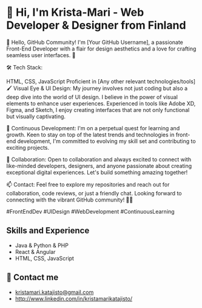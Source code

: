 # :wave: Hi, I'm Krista-Mari - Web Developer & Designer from Finland

👋 Hello, GitHub Community! I'm [Your GitHub Username], a passionate Front-End Developer with a flair for design aesthetics and a love for crafting seamless user interfaces. 🚀

🛠️ Tech Stack:

HTML, CSS, JavaScript
Proficient in [Any other relevant technologies/tools]
🖌️ Visual Eye & UI Design:
My journey involves not just coding but also a deep dive into the world of UI design. I believe in the power of visual elements to enhance user experiences. Experienced in tools like Adobe XD, Figma, and Sketch, I enjoy creating interfaces that are not only functional but visually captivating.

🌱 Continuous Development:
I'm on a perpetual quest for learning and growth. Keen to stay on top of the latest trends and technologies in front-end development, I'm committed to evolving my skill set and contributing to exciting projects.

🤝 Collaboration:
Open to collaboration and always excited to connect with like-minded developers, designers, and anyone passionate about creating exceptional digital experiences. Let's build something amazing together!

📫 Contact:
Feel free to explore my repositories and reach out for collaboration, code reviews, or just a friendly chat. Looking forward to connecting with the vibrant GitHub community! 🚀🌐

#FrontEndDev #UIDesign #WebDevelopment #ContinuousLearning

## Skills and Experience
* Java & Python & PHP
* React & Angular
* HTML, CSS, JavaScript


## :email: Contact me
* kristamari.katajisto@gmail.com
* http://www.linkedin.com/in/kristamarikatajisto/

